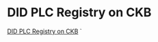 # DID PLC Registry on CKB

[DID PLC Registry on CKB](https://awesome-web5.notion.site/DID-PLC-Registry-on-CKB-RFC-1e48f0d3781e80e6a01adeaf459112c9)
`